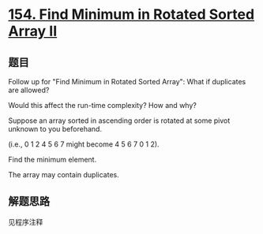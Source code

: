 # [154. Find Minimum in Rotated Sorted Array II](https://leetcode-cn.com/problems/find-minimum-in-rotated-sorted-array-ii/)

## 题目
Follow up for "Find Minimum in Rotated Sorted Array":
What if duplicates are allowed?

Would this affect the run-time complexity? How and why?


Suppose an array sorted in ascending order is rotated at some pivot unknown to you beforehand.

(i.e., 0 1 2 4 5 6 7 might become 4 5 6 7 0 1 2).

Find the minimum element.

The array may contain duplicates.

## 解题思路

见程序注释
